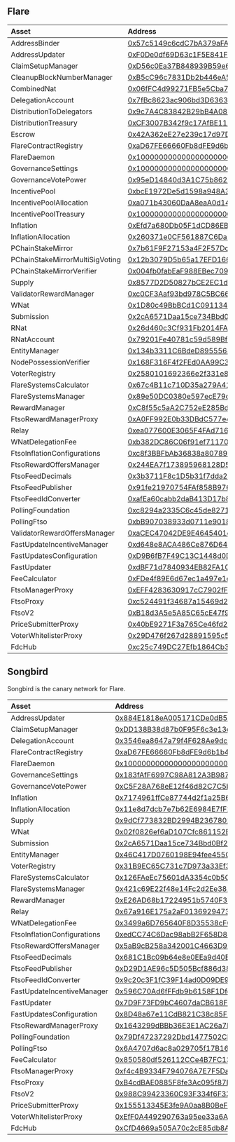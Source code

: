 ## Flare

| Asset                           | Address                                                                                                                                                 |
| :------------------------------ | :------------------------------------------------------------------------------------------------------------------------------------------------------ |
| AddressBinder                   | [0x57c5149c6cdC7bA379aFAe28e6497Ae26c252738](https://flare-explorer.flare.network/address/0x57c5149c6cdC7bA379aFAe28e6497Ae26c252738?tab=contract_code) |
| AddressUpdater                  | [0xF0De0df69D63c1F5E841F4964550C3DABAd6d24e](https://flare-explorer.flare.network/address/0xF0De0df69D63c1F5E841F4964550C3DABAd6d24e?tab=contract_code) |
| ClaimSetupManager               | [0xD56c0Ea37B848939B59e6F5Cda119b3fA473b5eB](https://flare-explorer.flare.network/address/0xD56c0Ea37B848939B59e6F5Cda119b3fA473b5eB?tab=contract_code) |
| CleanupBlockNumberManager       | [0xB5cC96c7831Db2b446eA5BD1b006020DD32B6d3a](https://flare-explorer.flare.network/address/0xB5cC96c7831Db2b446eA5BD1b006020DD32B6d3a?tab=contract_code) |
| CombinedNat                     | [0x06fFC4d99271FB5e5Cba7140173DAe975e835CDC](https://flare-explorer.flare.network/address/0x06fFC4d99271FB5e5Cba7140173DAe975e835CDC?tab=contract_code) |
| DelegationAccount               | [0x7fBc8623ac906bd3D636389b6D577E95B7D21Ef5](https://flare-explorer.flare.network/address/0x7fBc8623ac906bd3D636389b6D577E95B7D21Ef5?tab=contract_code) |
| DistributionToDelegators        | [0x9c7A4C83842B29bB4A082b0E689CB9474BD938d0](https://flare-explorer.flare.network/address/0x9c7A4C83842B29bB4A082b0E689CB9474BD938d0?tab=contract_code) |
| DistributionTreasury            | [0xCF3007B342f9c17AfBE11BF3fbA278517B44C303](https://flare-explorer.flare.network/address/0xCF3007B342f9c17AfBE11BF3fbA278517B44C303?tab=contract_code) |
| Escrow                          | [0x42A362eE27e239c17d97DA5765D052779AcfDC94](https://flare-explorer.flare.network/address/0x42A362eE27e239c17d97DA5765D052779AcfDC94?tab=contract_code) |
| FlareContractRegistry           | [0xaD67FE66660Fb8dFE9d6b1b4240d8650e30F6019](https://flare-explorer.flare.network/address/0xaD67FE66660Fb8dFE9d6b1b4240d8650e30F6019?tab=contract_code) |
| FlareDaemon                     | [0x1000000000000000000000000000000000000002](https://flare-explorer.flare.network/address/0x1000000000000000000000000000000000000002?tab=contract_code) |
| GovernanceSettings              | [0x1000000000000000000000000000000000000007](https://flare-explorer.flare.network/address/0x1000000000000000000000000000000000000007?tab=contract_code) |
| GovernanceVotePower             | [0x95eD14840d3A1C75b8629Ae5599fe55270C51e04](https://flare-explorer.flare.network/address/0x95eD14840d3A1C75b8629Ae5599fe55270C51e04?tab=contract_code) |
| IncentivePool                   | [0xbcE1972De5d1598a948A36186eCeBFD4690F3a5C](https://flare-explorer.flare.network/address/0xbcE1972De5d1598a948A36186eCeBFD4690F3a5C?tab=contract_code) |
| IncentivePoolAllocation         | [0xa071b43060DaA8eaA0d14DBE5Ea03ed18c9ed1d6](https://flare-explorer.flare.network/address/0xa071b43060DaA8eaA0d14DBE5Ea03ed18c9ed1d6?tab=contract_code) |
| IncentivePoolTreasury           | [0x1000000000000000000000000000000000000005](https://flare-explorer.flare.network/address/0x1000000000000000000000000000000000000005?tab=contract_code) |
| Inflation                       | [0xEfd7a680Db05F1dCD86EB5a074897F502C8601A0](https://flare-explorer.flare.network/address/0xEfd7a680Db05F1dCD86EB5a074897F502C8601A0?tab=contract_code) |
| InflationAllocation             | [0x260371e0CF561887C6Da270CC3Be84C2FaB5444f](https://flare-explorer.flare.network/address/0x260371e0CF561887C6Da270CC3Be84C2FaB5444f?tab=contract_code) |
| PChainStakeMirror               | [0x7b61F9F27153a4F2F57Dc30bF08A8eb0cCB96C22](https://flare-explorer.flare.network/address/0x7b61F9F27153a4F2F57Dc30bF08A8eb0cCB96C22?tab=contract_code) |
| PChainStakeMirrorMultiSigVoting | [0x12b3079D5b65a17EFD1665d9731FB0Adb46F14e4](https://flare-explorer.flare.network/address/0x12b3079D5b65a17EFD1665d9731FB0Adb46F14e4?tab=contract_code) |
| PChainStakeMirrorVerifier       | [0x004fb0fabEaF988EBec7098872031175301246a2](https://flare-explorer.flare.network/address/0x004fb0fabEaF988EBec7098872031175301246a2?tab=contract_code) |
| Supply                          | [0x8577D2D50827bCE2EC1dc9Cf9F1199826781D5AF](https://flare-explorer.flare.network/address/0x8577D2D50827bCE2EC1dc9Cf9F1199826781D5AF?tab=contract_code) |
| ValidatorRewardManager          | [0xc0CF3Aaf93bd978C5BC662564Aa73E331f2eC0B5](https://flare-explorer.flare.network/address/0xc0CF3Aaf93bd978C5BC662564Aa73E331f2eC0B5?tab=contract_code) |
| WNat                            | [0x1D80c49BbBCd1C0911346656B529DF9E5c2F783d](https://flare-explorer.flare.network/address/0x1D80c49BbBCd1C0911346656B529DF9E5c2F783d?tab=contract_code) |
| Submission                      | [0x2cA6571Daa15ce734Bbd0Bf27D5C9D16787fc33f](https://flare-explorer.flare.network/address/0x2cA6571Daa15ce734Bbd0Bf27D5C9D16787fc33f?tab=contract_code) |
| RNat                            | [0x26d460c3Cf931Fb2014FA436a49e3Af08619810e](https://flare-explorer.flare.network/address/0x26d460c3Cf931Fb2014FA436a49e3Af08619810e?tab=contract_code) |
| RNatAccount                     | [0x79201Fe40781c59d589Bf0CAe55DB0CF082ea53d](https://flare-explorer.flare.network/address/0x79201Fe40781c59d589Bf0CAe55DB0CF082ea53d?tab=contract_code) |
| EntityManager                   | [0x134b3311C6BdeD895556807a30C7f047D99DfdC2](https://flare-explorer.flare.network/address/0x134b3311C6BdeD895556807a30C7f047D99DfdC2?tab=contract_code) |
| NodePossessionVerifier          | [0x168F316F4f2FEd0AA99C3c73456ed11ba2FF8cB0](https://flare-explorer.flare.network/address/0x168F316F4f2FEd0AA99C3c73456ed11ba2FF8cB0?tab=contract_code) |
| VoterRegistry                   | [0x2580101692366e2f331e891180d9ffdF861Fce83](https://flare-explorer.flare.network/address/0x2580101692366e2f331e891180d9ffdF861Fce83?tab=contract_code) |
| FlareSystemsCalculator          | [0x67c4B11c710D35a279A41cff5eb089Fe72748CF8](https://flare-explorer.flare.network/address/0x67c4B11c710D35a279A41cff5eb089Fe72748CF8?tab=contract_code) |
| FlareSystemsManager             | [0x89e50DC0380e597ecE79c8494bAAFD84537AD0D4](https://flare-explorer.flare.network/address/0x89e50DC0380e597ecE79c8494bAAFD84537AD0D4?tab=contract_code) |
| RewardManager                   | [0xC8f55c5aA2C752eE285Bd872855C749f4ee6239B](https://flare-explorer.flare.network/address/0xC8f55c5aA2C752eE285Bd872855C749f4ee6239B?tab=contract_code) |
| FtsoRewardManagerProxy          | [0xA0FF992E0b33DBdC577e488Dc917a042F7B42875](https://flare-explorer.flare.network/address/0xA0FF992E0b33DBdC577e488Dc917a042F7B42875?tab=contract_code) |
| Relay                           | [0xea077600E3065F4FAd7161a6D0977741f2618eec](https://flare-explorer.flare.network/address/0xea077600E3065F4FAd7161a6D0977741f2618eec?tab=contract_code) |
| WNatDelegationFee               | [0xb382DC86C06f91ef711703a582D08977b2601726](https://flare-explorer.flare.network/address/0xb382DC86C06f91ef711703a582D08977b2601726?tab=contract_code) |
| FtsoInflationConfigurations     | [0xc8f3BBFbAb36838a80789CF116B8cF827430E6c7](https://flare-explorer.flare.network/address/0xc8f3BBFbAb36838a80789CF116B8cF827430E6c7?tab=contract_code) |
| FtsoRewardOffersManager         | [0x244EA7f173895968128D5847Df2C75B1460ac685](https://flare-explorer.flare.network/address/0x244EA7f173895968128D5847Df2C75B1460ac685?tab=contract_code) |
| FtsoFeedDecimals                | [0x3b3711F8c1D5b31f7dda24c23D5f9A00d75cDcae](https://flare-explorer.flare.network/address/0x3b3711F8c1D5b31f7dda24c23D5f9A00d75cDcae?tab=contract_code) |
| FtsoFeedPublisher               | [0x91fe21970754FAf858B976DC93c3Aa2cE7848571](https://flare-explorer.flare.network/address/0x91fe21970754FAf858B976DC93c3Aa2cE7848571?tab=contract_code) |
| FtsoFeedIdConverter             | [0xafEa60cabb2daB413D17b85Db82cCf6EB06a0F66](https://flare-explorer.flare.network/address/0xafEa60cabb2daB413D17b85Db82cCf6EB06a0F66?tab=contract_code) |
| PollingFoundation               | [0xc8294a2335C6c45de827121090ce4Ba9977907D2](https://flare-explorer.flare.network/address/0xc8294a2335C6c45de827121090ce4Ba9977907D2?tab=contract_code) |
| PollingFtso                     | [0xbB907038933d0711e9018C9DC31121C146F2A5a0](https://flare-explorer.flare.network/address/0xbB907038933d0711e9018C9DC31121C146F2A5a0?tab=contract_code) |
| ValidatorRewardOffersManager    | [0xaCEC47042DE9E4645401e828f6b445605841Fd52](https://flare-explorer.flare.network/address/0xaCEC47042DE9E4645401e828f6b445605841Fd52?tab=contract_code) |
| FastUpdateIncentiveManager      | [0xd648e8ACA486Ce876D641A0F53ED1F2E9eF4885D](https://flare-explorer.flare.network/address/0xd648e8ACA486Ce876D641A0F53ED1F2E9eF4885D?tab=contract_code) |
| FastUpdatesConfiguration        | [0xD9B6fB7F49C13C1448d0DEF4E83aFECf8E8778C8](https://flare-explorer.flare.network/address/0xD9B6fB7F49C13C1448d0DEF4E83aFECf8E8778C8?tab=contract_code) |
| FastUpdater                     | [0xdBF71d7840934EB82FA10173103D4e9fd4054dd1](https://flare-explorer.flare.network/address/0xdBF71d7840934EB82FA10173103D4e9fd4054dd1?tab=contract_code) |
| FeeCalculator                   | [0xFDe4f89E6d67ec1a497e1c25944ba5D2d7a36bf3](https://flare-explorer.flare.network/address/0xFDe4f89E6d67ec1a497e1c25944ba5D2d7a36bf3?tab=contract_code) |
| FtsoManagerProxy                | [0xEFF4283630917cC7902fF14032527Ba46581Be14](https://flare-explorer.flare.network/address/0xEFF4283630917cC7902fF14032527Ba46581Be14?tab=contract_code) |
| FtsoProxy                       | [0xc524491f34687a15469d2b8158E94f6e2bCf9938](https://flare-explorer.flare.network/address/0xc524491f34687a15469d2b8158E94f6e2bCf9938?tab=contract_code) |
| FtsoV2                          | [0xB18d3A5e5A85C65cE47f977D7F486B79F99D3d32](https://flare-explorer.flare.network/address/0xB18d3A5e5A85C65cE47f977D7F486B79F99D3d32?tab=contract_code) |
| PriceSubmitterProxy             | [0x40bE9271F3a765Ce46fd2B6ddf19dCDf29948548](https://flare-explorer.flare.network/address/0x40bE9271F3a765Ce46fd2B6ddf19dCDf29948548?tab=contract_code) |
| VoterWhitelisterProxy           | [0x29D476f267d28891595c546adaaf5b85E8F0BfBe](https://flare-explorer.flare.network/address/0x29D476f267d28891595c546adaaf5b85E8F0BfBe?tab=contract_code) |
| FdcHub                          | [0xc25c749DC27Efb1864Cb3DADa8845B7687eB2d44](https://flare-explorer.flare.network/address/0xc25c749DC27Efb1864Cb3DADa8845B7687eB2d44?tab=contract)      |



## Songbird
Songbird is the canary network for Flare.

| Asset                       | Address                                                                                                                                                    |
| :-------------------------- | :--------------------------------------------------------------------------------------------------------------------------------------------------------- |
| AddressUpdater              | [0x884E1818eA005171CDe0dB5b83E9734454e0Ed6D](https://songbird-explorer.flare.network/address/0x884E1818eA005171CDe0dB5b83E9734454e0Ed6D?tab=contract_code) |
| ClaimSetupManager           | [0xDD138B38d87b0F95F6c3e13e78FFDF2588F1732d](https://songbird-explorer.flare.network/address/0xDD138B38d87b0F95F6c3e13e78FFDF2588F1732d?tab=contract_code) |
| DelegationAccount           | [0x3546ea8647a79f4F628Ae9dc68e5eADd3DacC39B](https://songbird-explorer.flare.network/address/0x3546ea8647a79f4F628Ae9dc68e5eADd3DacC39B?tab=contract_code) |
| FlareContractRegistry       | [0xaD67FE66660Fb8dFE9d6b1b4240d8650e30F6019](https://songbird-explorer.flare.network/address/0xaD67FE66660Fb8dFE9d6b1b4240d8650e30F6019?tab=contract_code) |
| FlareDaemon                 | [0x1000000000000000000000000000000000000002](https://songbird-explorer.flare.network/address/0x1000000000000000000000000000000000000002?tab=contract_code) |
| GovernanceSettings          | [0x183fAfF6997C98A812A3B98748Fc80241D08f312](https://songbird-explorer.flare.network/address/0x183fAfF6997C98A812A3B98748Fc80241D08f312?tab=contract_code) |
| GovernanceVotePower         | [0xC5F28A768eE12f46d82C7C5b3D94C97Da498157C](https://songbird-explorer.flare.network/address/0xC5F28A768eE12f46d82C7C5b3D94C97Da498157C?tab=contract_code) |
| Inflation                   | [0x7174961ffCe87744d2f1a25B6d75Cf780Ec6Fd65](https://songbird-explorer.flare.network/address/0x7174961ffCe87744d2f1a25B6d75Cf780Ec6Fd65?tab=contract_code) |
| InflationAllocation         | [0x11e8d7dcb7e7b62E6984E7fF29C736A8fA857c11](https://songbird-explorer.flare.network/address/0x11e8d7dcb7e7b62E6984E7fF29C736A8fA857c11?tab=contract_code) |
| Supply                      | [0x9dCf773832BD2994B2367801BFbd3969630b1781](https://songbird-explorer.flare.network/address/0x9dCf773832BD2994B2367801BFbd3969630b1781?tab=contract_code) |
| WNat                        | [0x02f0826ef6aD107Cfc861152B32B52fD11BaB9ED](https://songbird-explorer.flare.network/address/0x02f0826ef6aD107Cfc861152B32B52fD11BaB9ED?tab=contract_code) |
| Submission                  | [0x2cA6571Daa15ce734Bbd0Bf27D5C9D16787fc33f](https://songbird-explorer.flare.network/address/0x2cA6571Daa15ce734Bbd0Bf27D5C9D16787fc33f?tab=contract_code) |
| EntityManager               | [0x46C417D0760198E94fee455CE0e223262a3D0049](https://songbird-explorer.flare.network/address/0x46C417D0760198E94fee455CE0e223262a3D0049?tab=contract_code) |
| VoterRegistry               | [0x31B9EC65C731c7D973a33Ef3FC83B653f540dC8D](https://songbird-explorer.flare.network/address/0x31B9EC65C731c7D973a33Ef3FC83B653f540dC8D?tab=contract_code) |
| FlareSystemsCalculator      | [0x126FAeEc75601dA3354c0b5Cc0b60C85fCbC3A5e](https://songbird-explorer.flare.network/address/0x126FAeEc75601dA3354c0b5Cc0b60C85fCbC3A5e?tab=contract_code) |
| FlareSystemsManager         | [0x421c69E22f48e14Fc2d2Ee3812c59bfb81c38516](https://songbird-explorer.flare.network/address/0x421c69E22f48e14Fc2d2Ee3812c59bfb81c38516?tab=contract_code) |
| RewardManager               | [0xE26AD68b17224951b5740F33926Cc438764eB9a7](https://songbird-explorer.flare.network/address/0xE26AD68b17224951b5740F33926Cc438764eB9a7?tab=contract_code) |
| Relay                       | [0x67a916E175a2aF01369294739AA60dDdE1Fad189](https://songbird-explorer.flare.network/address/0x67a916E175a2aF01369294739AA60dDdE1Fad189?tab=contract_code) |
| WNatDelegationFee           | [0x3499a6D765640F8D35538cF0a292BcA38504353C](https://songbird-explorer.flare.network/address/0x3499a6D765640F8D35538cF0a292BcA38504353C?tab=contract_code) |
| FtsoInflationConfigurations | [0xedCC74C6Dac98abB2F658D8cF6112D6B53B0E78D](https://songbird-explorer.flare.network/address/0xedCC74C6Dac98abB2F658D8cF6112D6B53B0E78D?tab=contract_code) |
| FtsoRewardOffersManager     | [0x5aB9cB258a342001C4663D9526A1c54cCcF8C545](https://songbird-explorer.flare.network/address/0x5aB9cB258a342001C4663D9526A1c54cCcF8C545?tab=contract_code) |
| FtsoFeedDecimals            | [0x681C1Bc09b64e8e0EEa9d40E480B08Ab6c3FeCE3](https://songbird-explorer.flare.network/address/0x681C1Bc09b64e8e0EEa9d40E480B08Ab6c3FeCE3?tab=contract_code) |
| FtsoFeedPublisher           | [0xD29D1AE96c5D505Bcf886d38C9DC0358b326E458](https://songbird-explorer.flare.network/address/0xD29D1AE96c5D505Bcf886d38C9DC0358b326E458?tab=contract_code) |
| FtsoFeedIdConverter         | [0x9c20c3F1fC39F14ad0D09DE91B74a16c12a36C61](https://songbird-explorer.flare.network/address/0x9c20c3F1fC39F14ad0D09DE91B74a16c12a36C61?tab=contract_code) |
| FastUpdateIncentiveManager  | [0x596C70Ad6fFFdb9b6158F1Dfd0bc32cc72B82006](https://songbird-explorer.flare.network/address/0x596C70Ad6fFFdb9b6158F1Dfd0bc32cc72B82006?tab=contract_code) |
| FastUpdater                 | [0x7D9F73FD9bC4607daCB618FF895585f98BFDD06B](https://songbird-explorer.flare.network/address/0x7D9F73FD9bC4607daCB618FF895585f98BFDD06B?tab=contract_code) |
| FastUpdatesConfiguration    | [0x8D48a67e11CdB821C38c85FB92bcB3A1865aCEdF](https://songbird-explorer.flare.network/address/0x8D48a67e11CdB821C38c85FB92bcB3A1865aCEdF?tab=contract_code) |
| FtsoRewardManagerProxy      | [0x1643299dBBb36E3E1AC26a7FeBC3F97382bDCfa5](https://songbird-explorer.flare.network/address/0x1643299dBBb36E3E1AC26a7FeBC3F97382bDCfa5?tab=contract_code) |
| PollingFoundation           | [0x79Df47237292Dbd1477502CFF3F61cD535B0FAce](https://songbird-explorer.flare.network/address/0x79Df47237292Dbd1477502CFF3F61cD535B0FAce?tab=contract_code) |
| PollingFtso                 | [0x6A4707d6ac8a029705f17B1653AFC3c2D9933E1e](https://songbird-explorer.flare.network/address/0x6A4707d6ac8a029705f17B1653AFC3c2D9933E1e?tab=contract_code) |
| FeeCalculator               | [0x850580df526112CCe4B7FC135919BaE3a923b845](https://songbird-explorer.flare.network/address/0x850580df526112CCe4B7FC135919BaE3a923b845?tab=contract_code) |
| FtsoManagerProxy            | [0xf4c4B9334F794076A7E7F5Da50da3990Ac8236c9](https://songbird-explorer.flare.network/address/0xf4c4B9334F794076A7E7F5Da50da3990Ac8236c9?tab=contract_code) |
| FtsoProxy                   | [0xB4cdBAE0885F8fe3Ac095f87D535928FcaBd3834](https://songbird-explorer.flare.network/address/0xB4cdBAE0885F8fe3Ac095f87D535928FcaBd3834?tab=contract_code) |
| FtsoV2                      | [0x988C99423360C93F334f6F331Aa8A55cfFEd34B5](https://songbird-explorer.flare.network/address/0x988C99423360C93F334f6F331Aa8A55cfFEd34B5?tab=contract_code) |
| PriceSubmitterProxy         | [0x155513345E3fe9A0aa8B0BeF156b1576C39f0f3C](https://songbird-explorer.flare.network/address/0x155513345E3fe9A0aa8B0BeF156b1576C39f0f3C?tab=contract_code) |
| VoterWhitelisterProxy       | [0xEfF0A449290763a95ee33a6A108F5B0b1Ea06bE9](https://songbird-explorer.flare.network/address/0xEfF0A449290763a95ee33a6A108F5B0b1Ea06bE9?tab=contract_code) |
| FdcHub                      | [0xCfD4669a505A70c2cE85db8A1c1d14BcDE5a1a06](https://songbird-explorer.flare.network/address/0xCfD4669a505A70c2cE85db8A1c1d14BcDE5a1a06?tab=contract)      |

